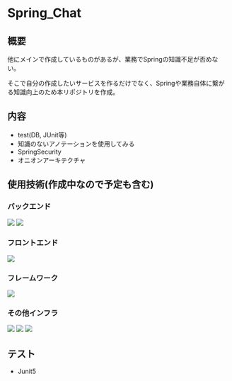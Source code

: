 # Spring_Chat
## 概要
他にメインで作成しているものがあるが、業務でSpringの知識不足が否めない。

そこで自分の作成したいサービスを作るだけでなく、Springや業務自体に繋がる知識向上のため本リポジトリを作成。

## 内容
- test(DB, JUnit等)
- 知識のないアノテーションを使用してみる
- SpringSecurity
- オニオンアーキテクチャ

## 使用技術(作成中なので予定も含む)
### バックエンド
<img src="https://camo.qiitausercontent.com/00f9cc65cdea735164a23edab49f10a1bf9cb56a/68747470733a2f2f696d672e736869656c64732e696f2f62616467652f2d4a6176612d3030373339362e7376673f6c6f676f3d6a617661267374796c653d666f722d7468652d6261646765"> <img src="https://camo.qiitausercontent.com/eb8e0216005c7badaaa4bf7eb2be4d177990d747/68747470733a2f2f696d672e736869656c64732e696f2f62616467652f2d507974686f6e2d4632433633432e7376673f6c6f676f3d707974686f6e267374796c653d666f722d7468652d6261646765">

### フロントエンド
<img src="https://camo.qiitausercontent.com/a1c82dde1e505a2f11e0575cf726515a7112e072/68747470733a2f2f696d672e736869656c64732e696f2f62616467652f2d547970655363726970742d3030303030302e7376673f7374796c653d666f722d7468652d6261646765266c6f676f3d74797065736372697074266c6f676f436f6c6f723d363144414642">

### フレームワーク
<img src="https://camo.qiitausercontent.com/c4a40a6ab784af30bdd4e6b51956362ad4139d9a/68747470733a2f2f696d672e736869656c64732e696f2f62616467652f2d52656163742d3230323332413f7374796c653d666f722d7468652d6261646765266c6f676f3d7265616374266c6f676f436f6c6f723d363144414642">


### その他インフラ
<img src="https://camo.qiitausercontent.com/01ce7f13e49ffb3193222a9a53f69cb78f60561f/68747470733a2f2f696d672e736869656c64732e696f2f62616467652f2d506f737467726573716c2d3333363739312e7376673f6c6f676f3d706f737467726573716c267374796c653d666f722d7468652d6261646765266c6f676f436f6c6f723d7768697465"> <img src="https://camo.qiitausercontent.com/11e97646e81c116c851923e0f45e6a6a8037f64c/68747470733a2f2f696d672e736869656c64732e696f2f62616467652f2d446f636b65722d3134383843362e7376673f6c6f676f3d646f636b6572267374796c653d666f722d7468652d6261646765"> <img src="https://camo.qiitausercontent.com/38f0d65f0b30d5c48c51df90da9235549605af35/68747470733a2f2f696d672e736869656c64732e696f2f62616467652f2d676974687562616374696f6e732d4646464646462e7376673f6c6f676f3d6769746875622d616374696f6e73267374796c653d666f722d7468652d6261646765">


## テスト
- Junit5
